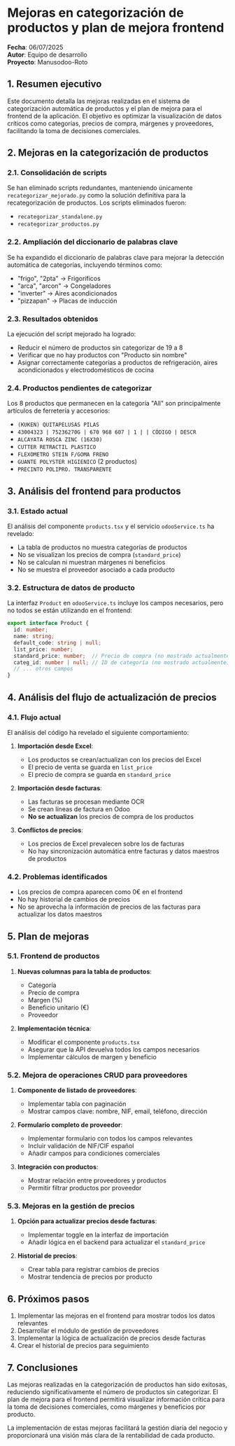 # Mejoras en categorización de productos y plan de mejora frontend

**Fecha**: 06/07/2025  
**Autor**: Equipo de desarrollo  
**Proyecto**: Manusodoo-Roto

## 1. Resumen ejecutivo

Este documento detalla las mejoras realizadas en el sistema de categorización automática de productos y el plan de mejora para el frontend de la aplicación. El objetivo es optimizar la visualización de datos críticos como categorías, precios de compra, márgenes y proveedores, facilitando la toma de decisiones comerciales.

## 2. Mejoras en la categorización de productos

### 2.1. Consolidación de scripts

Se han eliminado scripts redundantes, manteniendo únicamente `recategorizar_mejorado.py` como la solución definitiva para la recategorización de productos. Los scripts eliminados fueron:
- `recategorizar_standalone.py`
- `recategorizar_productos.py`

### 2.2. Ampliación del diccionario de palabras clave

Se ha expandido el diccionario de palabras clave para mejorar la detección automática de categorías, incluyendo términos como:
- "frigo", "2pta" → Frigoríficos
- "arca", "arcon" → Congeladores
- "inverter" → Aires acondicionados
- "pizzapan" → Placas de inducción

### 2.3. Resultados obtenidos

La ejecución del script mejorado ha logrado:
- Reducir el número de productos sin categorizar de 19 a 8
- Verificar que no hay productos con "Producto sin nombre"
- Asignar correctamente categorías a productos de refrigeración, aires acondicionados y electrodomésticos de cocina

### 2.4. Productos pendientes de categorizar

Los 8 productos que permanecen en la categoría "All" son principalmente artículos de ferretería y accesorios:
- `(KUKEN) QUITAPELUSAS PILAS`
- `43004323 | 75236270G | 670 968 607 | 1 | | CÓDIGO | DESCR`
- `ALCAYATA ROSCA ZINC (16X30)`
- `CUTTER RETRACTIL PLASTICO`
- `FLEXOMETRO STEIN F/GOMA FRENO`
- `GUANTE POLYSTER HIGIENICO` (2 productos)
- `PRECINTO POLIPRO. TRANSPARENTE`

## 3. Análisis del frontend para productos

### 3.1. Estado actual

El análisis del componente `products.tsx` y el servicio `odooService.ts` ha revelado:
- La tabla de productos no muestra categorías de productos
- No se visualizan los precios de compra (`standard_price`)
- No se calculan ni muestran márgenes ni beneficios
- No se muestra el proveedor asociado a cada producto

### 3.2. Estructura de datos de producto

La interfaz `Product` en `odooService.ts` incluye los campos necesarios, pero no todos se están utilizando en el frontend:
```typescript
export interface Product {
  id: number;
  name: string;
  default_code: string | null;
  list_price: number;
  standard_price: number;  // Precio de compra (no mostrado actualmente)
  categ_id: number | null; // ID de categoría (no mostrado actualmente)
  // ... otros campos
}
```

## 4. Análisis del flujo de actualización de precios

### 4.1. Flujo actual

El análisis del código ha revelado el siguiente comportamiento:

1. **Importación desde Excel**:
   - Los productos se crean/actualizan con los precios del Excel
   - El precio de venta se guarda en `list_price`
   - El precio de compra se guarda en `standard_price`

2. **Importación desde facturas**:
   - Las facturas se procesan mediante OCR
   - Se crean líneas de factura en Odoo
   - **No se actualizan** los precios de compra de los productos

3. **Conflictos de precios**:
   - Los precios de Excel prevalecen sobre los de facturas
   - No hay sincronización automática entre facturas y datos maestros de productos

### 4.2. Problemas identificados

- Los precios de compra aparecen como 0€ en el frontend
- No hay historial de cambios de precios
- No se aprovecha la información de precios de las facturas para actualizar los datos maestros

## 5. Plan de mejoras

### 5.1. Frontend de productos

1. **Nuevas columnas para la tabla de productos**:
   - Categoría
   - Precio de compra
   - Margen (%)
   - Beneficio unitario (€)
   - Proveedor

2. **Implementación técnica**:
   - Modificar el componente `products.tsx`
   - Asegurar que la API devuelva todos los campos necesarios
   - Implementar cálculos de margen y beneficio

### 5.2. Mejora de operaciones CRUD para proveedores

1. **Componente de listado de proveedores**:
   - Implementar tabla con paginación
   - Mostrar campos clave: nombre, NIF, email, teléfono, dirección

2. **Formulario completo de proveedor**:
   - Implementar formulario con todos los campos relevantes
   - Incluir validación de NIF/CIF español
   - Añadir campos para condiciones comerciales

3. **Integración con productos**:
   - Mostrar relación entre proveedores y productos
   - Permitir filtrar productos por proveedor

### 5.3. Mejoras en la gestión de precios

1. **Opción para actualizar precios desde facturas**:
   - Implementar toggle en la interfaz de importación
   - Añadir lógica en el backend para actualizar el `standard_price`

2. **Historial de precios**:
   - Crear tabla para registrar cambios de precios
   - Mostrar tendencia de precios por producto

## 6. Próximos pasos

1. Implementar las mejoras en el frontend para mostrar todos los datos relevantes
2. Desarrollar el módulo de gestión de proveedores
3. Implementar la lógica de actualización de precios desde facturas
4. Crear el historial de precios para seguimiento

## 7. Conclusiones

Las mejoras realizadas en la categorización de productos han sido exitosas, reduciendo significativamente el número de productos sin categorizar. El plan de mejora para el frontend permitirá visualizar información crítica para la toma de decisiones comerciales, como márgenes y beneficios por producto.

La implementación de estas mejoras facilitará la gestión diaria del negocio y proporcionará una visión más clara de la rentabilidad de cada producto.